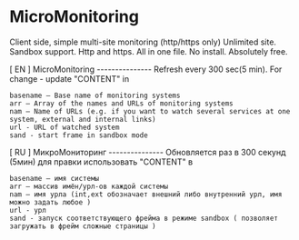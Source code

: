 # MicroMonitoring

Client side, simple multi-site monitoring (http/https only)
Unlimited site. Sandbox support. Http and https. All in one file. No install. 
Absolutely free.

[ EN ]
	MicroMonitoring
	---------------
	Refresh every 300 sec(5 min). For change - update "CONTENT" in <META HTTP-EQUIV>

	basename – Base name of monitoring systems
	arr – Array of the names and URLs of monitoring systems
	nam – Name of URLs (e.g. if you want to watch several services at one system, external and internal links)
	url - URL of watched system
	sand - start frame in sandbox mode 


[ RU ]
	МикроМониторинг
	---------------
	Обновляется раз в 300 секунд (5мин) для правки использовать "CONTENT" в <META HTTP-EQUIV>

	basename – имя системы 
	arr – массив имён/урл-ов каждой системы
	nam – имя урла (int,ext обозначает внешний либо внутренний урл, имя можно задать любое )
	url - урл
	sand - запуск соответствующего фрейма в режиме sandbox ( позволяет загружать в фрейм сложные страницы )

	
